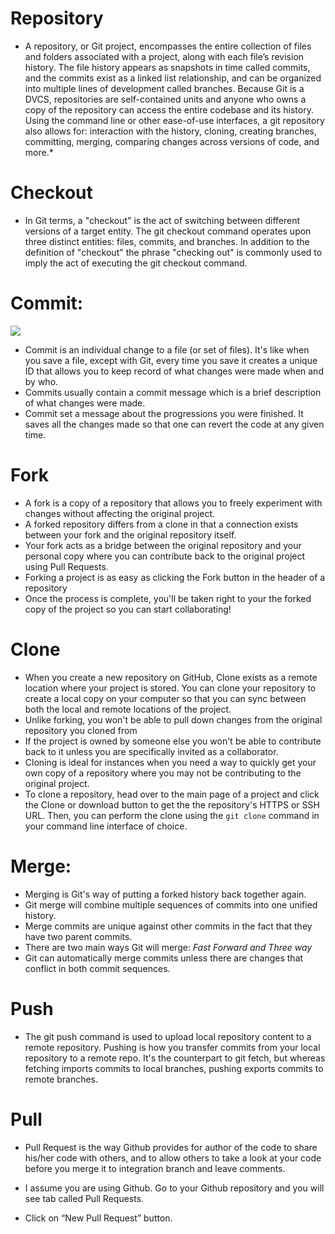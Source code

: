 # Repository

- A repository, or Git project, encompasses the entire collection of files and folders associated with a project, along with each file’s revision history. The file history appears as snapshots in time called commits, and the commits exist as a linked list relationship, and can be organized into multiple lines of development called branches. Because Git is a DVCS, repositories are self-contained units and anyone who owns a copy of the repository can access the entire codebase and its history. Using the command line or other ease-of-use interfaces, a git repository also allows for: interaction with the history, cloning, creating branches, committing, merging, comparing changes across versions of code, and more.*

# Checkout

- In Git terms, a "checkout" is the act of switching between different versions of a target entity. The git checkout command operates upon three distinct entities: files, commits, and branches. In addition to the definition of "checkout" the phrase "checking out" is commonly used to imply the act of executing the git checkout command.

# Commit:

![](https://user-images.githubusercontent.com/60896891/75190267-f0922880-571d-11ea-8edb-405d81305845.png)


- Commit is an individual change to a file (or set of files). It's like when you save a file, except with Git, every time you save it creates a unique ID that allows you to keep record of what changes were made when and by who.
- Commits usually contain a commit message which is a brief description of what changes were made.
- Commit set a message about the progressions you were finished. It saves all the changes made so that one can revert the code at any given time.


# Fork

- A fork is a copy of a repository that allows you to freely experiment with changes without affecting the original project.
- A forked repository differs from a clone in that a connection exists between your fork and the original repository itself.
- Your fork acts as a bridge between the original repository and your personal copy where you can contribute back to the original project using Pull Requests.
- Forking a project is as easy as clicking the Fork button in the header of a repository
- Once the process is complete, you'll be taken right to your the forked copy of the project so you can start collaborating!


# Clone
- When you create a new repository on GitHub, Clone exists as a remote location where your project is stored. You can clone your repository to create a local copy on your computer so that you can sync between both the local and remote locations of the project.
- Unlike forking, you won't be able to pull down changes from the original repository you cloned from
- If the project is owned by someone else you won't be able to contribute back to it unless you are specifically invited as a collaborator.
- Cloning is ideal for instances when you need a way to quickly get your own copy of a repository where you may not be contributing to the original project.
- To clone a repository, head over to the main page of a project and click the Clone or download button to get the the repository's HTTPS or SSH URL. Then, you can perform the clone using the `git clone` command in your command line interface of choice.


# Merge:
- Merging is Git's way of putting a forked history back together again.
- Git merge will combine multiple sequences of commits into one unified history. 
- Merge commits are unique against other commits in the fact that they have two parent commits.
- There are two main ways Git will merge: *Fast Forward and Three way*
- Git can automatically merge commits unless there are changes that conflict in both commit sequences.

# Push

-	The git push command is used to upload local repository content to a remote repository. Pushing is how you transfer commits from your local repository to a remote repo. It's the counterpart to git fetch, but whereas fetching imports commits to local branches, pushing exports commits to remote branches.

# Pull
-	Pull Request is the way Github provides for author of the code to share his/her code with others, and to allow others to take a look at your code before you merge it to integration branch and leave comments. 

-	I assume you are using Github. Go to your Github repository and you will see tab called Pull Requests. 
 
-	Click on “New Pull Request” button.  
 






